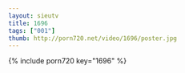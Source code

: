 ```yaml
--- 
layout: sieutv
title: 1696
tags: ["001"]
thumb: http://porn720.net/video/1696/poster.jpg
---
```

{% include porn720 key="1696" %} 
